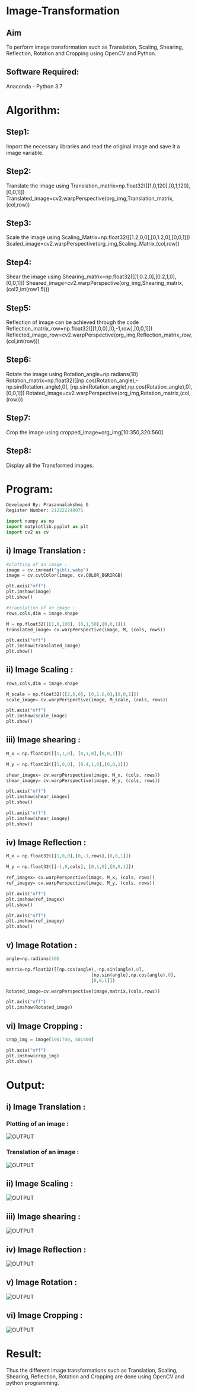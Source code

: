 # Image-Transformation
## Aim 
To perform image transformation such as Translation, Scaling, Shearing, Reflection, Rotation and Cropping using OpenCV and Python.

## Software Required:
Anaconda - Python 3.7

# Algorithm:
## Step1:

Import the necessary libraries and read the original image and save it a image variable.

## Step2:

Translate the image using
Translation_matrix=np.float32([[1,0,120],[0,1,120],[0,0,1]]) Translated_image=cv2.warpPerspective(org_img,Translation_matrix,(col,row))

## Step3:

Scale the image using
Scaling_Matrix=np.float32([[1.2,0,0],[0,1.2,0],[0,0,1]])
Scaled_image=cv2.warpPerspective(org_img,Scaling_Matrix,(col,row))

## Step4:

Shear the image using
Shearing_matrix=np.float32([[1,0.2,0],[0.2,1,0],[0,0,1]])
Sheared_image=cv2.warpPerspective(org_img,Shearing_matrix,(col2,int(row1.5)))

## Step5:

Reflection of image can be achieved through the code
Reflection_matrix_row=np.float32([[1,0,0],[0,-1,row],[0,0,1]])
Reflected_image_row=cv2.warpPerspective(org_img,Reflection_matrix_row,(col,int(row)))

## Step6:

Rotate the image using Rotation_angle=np.radians(10)
Rotation_matrix=np.float32([[np.cos(Rotation_angle),-np.sin(Rotation_angle),0], [np.sin(Rotation_angle),np.cos(Rotation_angle),0], [0,0,1]])
Rotated_image=cv2.warpPerspective(org_img,Rotation_matrix,(col,(row)))

## Step7:
Crop the image using
cropped_image=org_img[10:350,320:560]

## Step8:
Display all the Transformed images. 

# Program:
```python
Developed By: Prasannalakshmi G
Register Number: 212222240075

import numpy as np
import matplotlib.pyplot as plt 
import cv2 as cv 
```
## i) Image Translation :
```python
#plotting of an image :
image = cv.imread("gibli.webp")
image = cv.cvtColor(image, cv.COLOR_BGR2RGB)

plt.axis("off")
plt.imshow(image)
plt.show()

#translation of an image :
rows,cols,dim = image.shape

M = np.float32([[1,0,100], [0,1,50],[0,0,1]])
translated_image= cv.warpPerspective(image, M, (cols, rows))

plt.axis("off")
plt.imshow(translated_image)
plt.show()
```
## ii) Image Scaling :
``` python
rows,cols,dim = image.shape

M_scale = np.float32([[2,0,0], [0,1.6,0],[0,0,1]])
scale_image= cv.warpPerspective(image, M_scale, (cols, rows))

plt.axis("off")
plt.imshow(scale_image)
plt.show()
```
## iii) Image shearing :
```python
M_x = np.float32([[1,1,0], [0,1,0],[0,0,1]])

M_y = np.float32([[1,0,0], [0.4,1,0],[0,0,1]])

shear_imagex= cv.warpPerspective(image, M_x, (cols, rows))
shear_imagey= cv.warpPerspective(image, M_y, (cols, rows))

plt.axis("off")
plt.imshow(shear_imagex)
plt.show()

plt.axis("off")
plt.imshow(shear_imagey)
plt.show()
```
## iv) Image Reflection :
```python
M_x = np.float32([[1,0,0],[0,-1,rows],[0,0,1]])

M_y = np.float32([[-1,0,cols], [0,1,0],[0,0,1]])

ref_imagex= cv.warpPerspective(image, M_x, (cols, rows))
ref_imagey= cv.warpPerspective(image, M_y, (cols, rows))

plt.axis("off")
plt.imshow(ref_imagex)
plt.show()

plt.axis("off")
plt.imshow(ref_imagey)
plt.show()
```
## v) Image Rotation :
```python
angle=np.radians(10)

matrix=np.float32([[np.cos(angle),-np.sin(angle),0],
                                [np.sin(angle),np.cos(angle),0],
                                [0,0,1]])

Rotated_image=cv.warpPerspective(image,matrix,(cols,rows))

plt.axis("off")
plt.imshow(Rotated_image)
```
## vi) Image Cropping :
```python
crop_img = image[100:740, 50:400]

plt.axis("off")
plt.imshow(crop_img)
plt.show()
```




# Output:

## i) Image Translation :
### Plotting of an image :

![OUTPUT](./l6.png)

### Translation of an image :

![OUTPUT](./l5.png)

## ii) Image Scaling :

![OUTPUT](./l4.png)


## iii) Image shearing :
![OUTPUT](./l41.png)


## iv) Image Reflection :
![OUTPUT](./l3.png)



## v) Image Rotation :
![OUTPUT](./l2.png)



## vi) Image Cropping :
![OUTPUT](./l1.png)




# Result: 

Thus the different image transformations such as Translation, Scaling, Shearing, Reflection, Rotation and Cropping are done using OpenCV and python programming.
